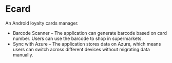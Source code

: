 # Ecard
An Android loyalty cards manager.
- Barcode Scanner – The application can generate barcode based on card number. Users can use the barcode to shop in supermarkets.
- Sync with Azure – The application stores data on Azure, which means users can switch across different devices without migrating data manually.